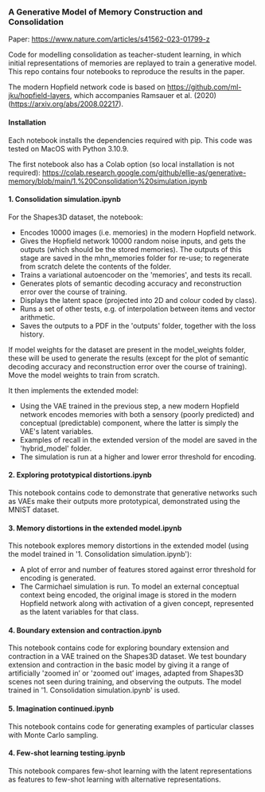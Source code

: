 
### A Generative Model of Memory Construction and Consolidation

Paper: https://www.nature.com/articles/s41562-023-01799-z 

Code for modelling consolidation as teacher-student learning, in which initial representations of memories are replayed to train a generative model. This repo contains four notebooks to reproduce the results in the paper.

The modern Hopfield network code is based on https://github.com/ml-jku/hopfield-layers, which accompanies Ramsauer et al. (2020) (https://arxiv.org/abs/2008.02217).

#### Installation

Each notebook installs the dependencies required with pip. This code was tested on MacOS with Python 3.10.9.

The first notebook also has a Colab option (so local installation is not required): https://colab.research.google.com/github/ellie-as/generative-memory/blob/main/1.%20Consolidation%20simulation.ipynb 

#### 1. Consolidation simulation.ipynb

For the Shapes3D dataset, the notebook:

* Encodes 10000 images (i.e. memories) in the modern Hopfield network.
* Gives the Hopfield network 10000 random noise inputs, and gets the outputs (which should be the stored memories). The outputs of this stage are saved in the mhn_memories folder for re-use; to regenerate from scratch delete the contents of the folder.
* Trains a variational autoencoder on the 'memories', and tests its recall.
* Generates plots of semantic decoding accuracy and reconstruction error over the course of training.
* Displays the latent space (projected into 2D and colour coded by class).
* Runs a set of other tests, e.g. of interpolation between items and vector arithmetic.
* Saves the outputs to a PDF in the 'outputs' folder, together with the loss history.

If model weights for the dataset are present in the model_weights folder, these will be used to generate the results (except for the plot of semantic decoding accuracy and reconstruction error over the course of training). Move the model weights to train from scratch. 

It then implements the extended model:
* Using the VAE trained in the previous step, a new modern Hopfield network encodes memories with both a sensory (poorly predicted) and conceptual (predictable) component, where the latter is simply the VAE's latent variables.
* Examples of recall in the extended version of the model are saved in the 'hybrid_model' folder.
* The simulation is run at a higher and lower error threshold for encoding.

#### 2. Exploring prototypical distortions.ipynb

This notebook contains code to demonstrate that generative networks such as VAEs make their outputs more prototypical, demonstrated using the MNIST dataset. 

#### 3. Memory distortions in the extended model.ipynb

This notebook explores memory distortions in the extended model (using the model trained in '1. Consolidation simulation.ipynb'):

* A plot of error and number of features stored against error threshold for encoding is generated.
* The Carmichael simulation is run. To model an external conceptual context being encoded, the original image is stored in the modern Hopfield network along with activation of a given concept, represented as the latent variables for that class. 

#### 4. Boundary extension and contraction.ipynb

This notebook contains code for exploring boundary extension and contraction in a VAE trained on the Shapes3D dataset. We test boundary extension and contraction in the basic model by giving it a range of artificially 'zoomed in’ or 'zoomed out’ images, adapted from Shapes3D scenes not seen during training, and observing the outputs. The model trained in '1. Consolidation simulation.ipynb' is used. 

#### 5. Imagination continued.ipynb

This notebook contains code for generating examples of particular classes with Monte Carlo sampling.

#### 4. Few-shot learning testing.ipynb

This notebook compares few-shot learning with the latent representations as features to few-shot learning with alternative representations.

